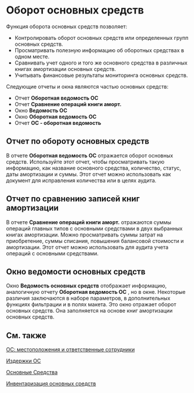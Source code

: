 # Оборот основных средств

 Функция оборота основных средств позволяет: 

- Контролировать оборот основных средств или определенных групп основных средств.
- Просматривать полезную информацию об оборотных средствах в одном месте.
- Сравнивать учет одного и того же основного средства в различных книгах амортизации основных средств.
- Учитывать финансовые результаты мониторинга основных средств. 

Следующие отчеты и окна являются частью основных средств: 

- Отчет **Оборотная ведомость ОС**
- Отчет **Сравнение операций книги аморт.**
- Окно **Ведомость ОС**
- Окно **Оборотная ведомость ОС**
- Отчет **ОС - оборотная ведомость**

 

## Отчет по обороту основных средств

В отчете **Оборотная ведомость ОС** отражается оборот основных средств. Используйте этот отчет, чтобы просматривать такую информацию, как название основного средства, количество, статус, даты амортизации и суммы. Этот отчет можно использовать как документ для исправления количества или в целях аудита.

 

## Отчет по сравнению записей книг амортизации 

В отчете **Сравнение операций книги аморт.** отражаются суммы операций главных типов с основными средствами в двух выбранных книгах амортизации. Можно просматривать суммы затрат на приобретение, суммы списания, повышения балансовой стоимости и амортизации. Этот отчет можно использовать для аудита учета операций с основными средствами.

 

## Окно ведомости основных средств

Окно **Ведомость основных средств** отображает информацию, аналогичную отчету **Оборотная ведомость ОС** , но в окне. Некоторые различия заключаются в наборе параметров, в дополнительных функциях фильтрации и в полях макета. Это окно отражает оборот основных средств. Она заполняется на основе книг амортизации основных средств.

 

## См. также

 

[ОС: местоположения и ответственные сотрудники](https://github.com/DianaMalina/dynamics365smb-docs/blob/live/business-central/LocalFunctionality/Russia/fixed-asset-locations-and-employees.md)

[Издержки ОС](https://github.com/DianaMalina/dynamics365smb-docs/blob/live/business-central/LocalFunctionality/Russia/fixed-asset-charges.md)

[Основные Средства](https://github.com/DianaMalina/dynamics365smb-docs/blob/live/business-central/LocalFunctionality/Russia/fixed-assets.md)

[Инвентаризация основных средств](https://github.com/DianaMalina/dynamics365smb-docs/blob/live/business-central/LocalFunctionality/Russia/fixed-asset-inventory.md)

